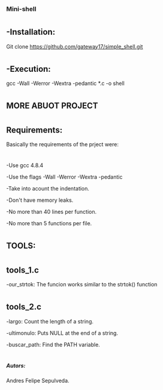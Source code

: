 ### Mini-shell
#
## -Installation:
Git clone https://github.com/gateway17/simple_shell.git
#
## -Execution:
gcc -Wall -Werror -Wextra -pedantic *.c -o shell
#
## MORE ABUOT PROJECT
#
## Requirements:
Basically the requirements of the prject were:
#
-Use gcc 4.8.4

-Use the flags -Wall -Werror -Wextra -pedantic

-Take into acount the indentation.

-Don't have memory leaks.

-No more than 40 lines per function.

-No more than 5 functions per file.
#
## TOOLS:
#
## tools_1.c 
-our_strtok: The funcion works similar to the strtok() function
#
## tools_2.c
-largo: Count the length of a string.

-ultimonulo: Puts NULL at the end of a string.

-buscar_path: Find the PATH variable.

#
#
##### Autors:
Andres Felipe Sepulveda.

